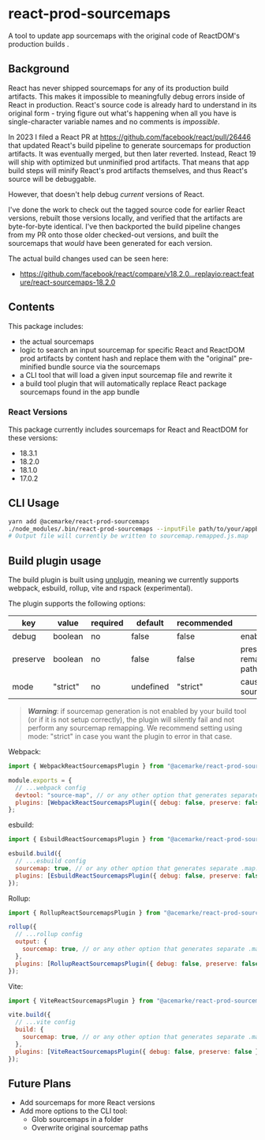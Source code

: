 # react-prod-sourcemaps

A tool to update app sourcemaps with the original code of ReactDOM's production builds .

## Background

React has never shipped sourcemaps for any of its production build artifacts. This makes it impossible to meaningfully debug errors inside of React in production. React's source code is already hard to understand in its original form - trying figure out what's happening when all you have is single-character variable names and no comments is _impossible_.

In 2023 I filed a React PR at https://github.com/facebook/react/pull/26446 that updated React's build pipeline to generate sourcemaps for production artifacts. It was eventually merged, but then later reverted. Instead, React 19 will ship with optimized but unminified prod artifacts. That means that app build steps will minify React's prod artifacts themselves, and thus React's source will be debuggable.

However, that doesn't help debug _current_ versions of React.

I've done the work to check out the tagged source code for earlier React versions, rebuilt those versions locally, and verified that the artifacts are byte-for-byte identical. I've then backported the build pipeline changes from my PR onto those older checked-out versions, and built the sourcemaps that _would_ have been generated for each version.

The actual build changes used can be seen here:

- https://github.com/facebook/react/compare/v18.2.0...replayio:react:feature/react-sourcemaps-18.2.0

## Contents

This package includes:

- the actual sourcemaps
- logic to search an input sourcemap for specific React and ReactDOM prod artifacts by content hash and replace them with the "original" pre-minified bundle source via the sourcemaps
- a CLI tool that will load a given input sourcemap file and rewrite it
- a build tool plugin that will automatically replace React package sourcemaps found in the app bundle

### React Versions

This package currently includes sourcemaps for React and ReactDOM for these versions:

- 18.3.1
- 18.2.0
- 18.1.0
- 17.0.2

## CLI Usage

```bash
yarn add @acemarke/react-prod-sourcemaps
./node_modules/.bin/react-prod-sourcemaps --inputFile path/to/your/appBuild/sourcemap.js.map
# Output file will currently be written to sourcemap.remapped.js.map
```

## Build plugin usage

The build plugin is built using [unplugin](https://github.com/unjs/unplugin), meaning we currently supports webpack, esbuild, rollup, vite and rspack (experimental).

The plugin supports the following options:

| key      | value    | required | default   | recommended | functionality                                                                                                       |
| -------- | -------- | -------- | --------- | ----------- | ------------------------------------------------------------------------------------------------------------------- |
| debug    | boolean  | no       | false     | false       | enables debug logging                                                                                               |
| preserve | boolean  | no       | false     | false       | preserves original sourcemaps and outputs remapped sourcemaps under path/to/output/sourcemap/[name].js.remapped.map |
| mode     | "strict" | no       | undefined | "strict"    | causes the build plugin to throw an error if no sourcemap files are generated by the build tool                     |

> **_Warning_**: if sourcemap generation is not enabled by your build tool (or if it is not setup correctly), the plugin will silently fail and not perform any sourcemap remapping. We recommend setting using mode: "strict" in case you want the plugin to error in that case.

Webpack:

```javascript
import { WebpackReactSourcemapsPlugin } from "@acemarke/react-prod-sourcemaps";

module.exports = {
  // ...webpack config
  devtool: "source-map", // or any other option that generates separate .map.js files
  plugins: [WebpackReactSourcemapsPlugin({ debug: false, preserve: false })],
};
```

esbuild:

```javascript
import { EsbuildReactSourcemapsPlugin } from "@acemarke/react-prod-sourcemaps";

esbuild.build({
  // ...esbuild config
  sourcemap: true, // or any other option that generates separate .map.js files
  plugins: [EsbuildReactSourcemapsPlugin({ debug: false, preserve: false })],
});
```

Rollup:

```javascript
import { RollupReactSourcemapsPlugin } from "@acemarke/react-prod-sourcemaps";

rollup({
  // ...rollup config
  output: {
    sourcemap: true, // or any other option that generates separate .map.js files
  },
  plugins: [RollupReactSourcemapsPlugin({ debug: false, preserve: false })],
});
```

Vite:

```javascript
import { ViteReactSourcemapsPlugin } from "@acemarke/react-prod-sourcemaps";

vite.build({
  // ...vite config
  build: {
    sourcemap: true, // or any other option that generates separate .map.js files
  },
  plugins: [ViteReactSourcemapsPlugin({ debug: false, preserve: false })],
});
```

## Future Plans

- Add sourcemaps for more React versions
- Add more options to the CLI tool:
  - Glob sourcemaps in a folder
  - Overwrite original sourcemap paths
